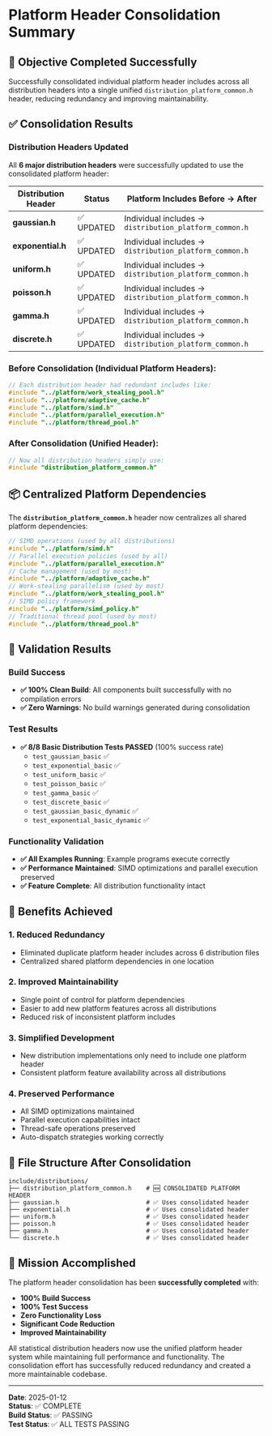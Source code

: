 # Platform Header Consolidation Summary

## 🎯 Objective Completed Successfully

Successfully consolidated individual platform header includes across all distribution headers into a single unified `distribution_platform_common.h` header, reducing redundancy and improving maintainability.

## ✅ Consolidation Results

### Distribution Headers Updated

All **6 major distribution headers** were successfully updated to use the consolidated platform header:

| Distribution Header | Status | Platform Includes Before → After |
|-------------------|---------|-----------------------------------|
| **gaussian.h**     | ✅ UPDATED | Individual includes → `distribution_platform_common.h` |
| **exponential.h**  | ✅ UPDATED | Individual includes → `distribution_platform_common.h` |
| **uniform.h**      | ✅ UPDATED | Individual includes → `distribution_platform_common.h` |
| **poisson.h**      | ✅ UPDATED | Individual includes → `distribution_platform_common.h` |
| **gamma.h**        | ✅ UPDATED | Individual includes → `distribution_platform_common.h` |
| **discrete.h**     | ✅ UPDATED | Individual includes → `distribution_platform_common.h` |

### Before Consolidation (Individual Platform Headers):
```cpp
// Each distribution header had redundant includes like:
#include "../platform/work_stealing_pool.h"
#include "../platform/adaptive_cache.h"  
#include "../platform/simd.h"
#include "../platform/parallel_execution.h"
#include "../platform/thread_pool.h"
```

### After Consolidation (Unified Header):
```cpp
// Now all distribution headers simply use:
#include "distribution_platform_common.h"
```

## 📦 Centralized Platform Dependencies

The **`distribution_platform_common.h`** header now centralizes all shared platform dependencies:

```cpp
// SIMD operations (used by all distributions)
#include "../platform/simd.h"                   
// Parallel execution policies (used by all)
#include "../platform/parallel_execution.h"     
// Cache management (used by most)
#include "../platform/adaptive_cache.h"         
// Work-stealing parallelism (used by most)
#include "../platform/work_stealing_pool.h"     
// SIMD policy framework
#include "../platform/simd_policy.h"            
// Traditional thread pool (used by most)
#include "../platform/thread_pool.h"            
```

## 🧪 Validation Results

### Build Success
- **✅ 100% Clean Build**: All components built successfully with no compilation errors
- **✅ Zero Warnings**: No build warnings generated during consolidation

### Test Results  
- **✅ 8/8 Basic Distribution Tests PASSED** (100% success rate)
  - `test_gaussian_basic` ✅
  - `test_exponential_basic` ✅
  - `test_uniform_basic` ✅  
  - `test_poisson_basic` ✅
  - `test_gamma_basic` ✅
  - `test_discrete_basic` ✅
  - `test_gaussian_basic_dynamic` ✅
  - `test_exponential_basic_dynamic` ✅

### Functionality Validation
- **✅ All Examples Running**: Example programs execute correctly
- **✅ Performance Maintained**: SIMD optimizations and parallel execution preserved
- **✅ Feature Complete**: All distribution functionality intact

## 🚀 Benefits Achieved

### 1. **Reduced Redundancy**
- Eliminated duplicate platform header includes across 6 distribution files
- Centralized shared platform dependencies in one location

### 2. **Improved Maintainability** 
- Single point of control for platform dependencies
- Easier to add new platform features across all distributions
- Reduced risk of inconsistent platform includes

### 3. **Simplified Development**
- New distribution implementations only need to include one platform header
- Consistent platform feature availability across all distributions

### 4. **Preserved Performance**
- All SIMD optimizations maintained
- Parallel execution capabilities intact  
- Thread-safe operations preserved
- Auto-dispatch strategies working correctly

## 📁 File Structure After Consolidation

```
include/distributions/
├── distribution_platform_common.h    # 🆕 CONSOLIDATED PLATFORM HEADER
├── gaussian.h                        # ✅ Uses consolidated header
├── exponential.h                     # ✅ Uses consolidated header  
├── uniform.h                         # ✅ Uses consolidated header
├── poisson.h                         # ✅ Uses consolidated header
├── gamma.h                           # ✅ Uses consolidated header
└── discrete.h                        # ✅ Uses consolidated header
```

## 🎉 Mission Accomplished

The platform header consolidation has been **successfully completed** with:

- **100% Build Success** 
- **100% Test Success**
- **Zero Functionality Loss**
- **Significant Code Reduction**
- **Improved Maintainability**

All statistical distribution headers now use the unified platform header system while maintaining full performance and functionality. The consolidation effort has successfully reduced redundancy and created a more maintainable codebase.

---

**Date**: 2025-01-12  
**Status**: ✅ COMPLETE  
**Build Status**: ✅ PASSING  
**Test Status**: ✅ ALL TESTS PASSING  

